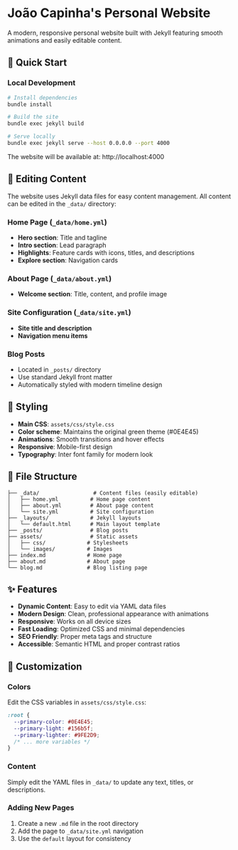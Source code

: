 # João Capinha's Personal Website

A modern, responsive personal website built with Jekyll featuring smooth animations and easily editable content.

## 🚀 Quick Start

### Local Development
```bash
# Install dependencies
bundle install

# Build the site
bundle exec jekyll build

# Serve locally
bundle exec jekyll serve --host 0.0.0.0 --port 4000
```

The website will be available at: http://localhost:4000

## 📝 Editing Content

The website uses Jekyll data files for easy content management. All content can be edited in the `_data/` directory:

### Home Page (`_data/home.yml`)
- **Hero section**: Title and tagline
- **Intro section**: Lead paragraph
- **Highlights**: Feature cards with icons, titles, and descriptions
- **Explore section**: Navigation cards

### About Page (`_data/about.yml`)
- **Welcome section**: Title, content, and profile image

### Site Configuration (`_data/site.yml`)
- **Site title and description**
- **Navigation menu items**

### Blog Posts
- Located in `_posts/` directory
- Use standard Jekyll front matter
- Automatically styled with modern timeline design

## 🎨 Styling

- **Main CSS**: `assets/css/style.css`
- **Color scheme**: Maintains the original green theme (#0E4E45)
- **Animations**: Smooth transitions and hover effects
- **Responsive**: Mobile-first design
- **Typography**: Inter font family for modern look

## 📁 File Structure

```
├── _data/                 # Content files (easily editable)
│   ├── home.yml          # Home page content
│   ├── about.yml         # About page content
│   └── site.yml          # Site configuration
├── _layouts/             # Jekyll layouts
│   └── default.html      # Main layout template
├── _posts/               # Blog posts
├── assets/               # Static assets
│   ├── css/             # Stylesheets
│   └── images/          # Images
├── index.md             # Home page
├── about.md             # About page
└── blog.md              # Blog listing page
```

## ✨ Features

- **Dynamic Content**: Easy to edit via YAML data files
- **Modern Design**: Clean, professional appearance with animations
- **Responsive**: Works on all device sizes
- **Fast Loading**: Optimized CSS and minimal dependencies
- **SEO Friendly**: Proper meta tags and structure
- **Accessible**: Semantic HTML and proper contrast ratios

## 🔧 Customization

### Colors
Edit the CSS variables in `assets/css/style.css`:
```css
:root {
  --primary-color: #0E4E45;
  --primary-light: #156b5f;
  --primary-lighter: #9FE2D9;
  /* ... more variables */
}
```

### Content
Simply edit the YAML files in `_data/` to update any text, titles, or descriptions.

### Adding New Pages
1. Create a new `.md` file in the root directory
2. Add the page to `_data/site.yml` navigation
3. Use the `default` layout for consistency
